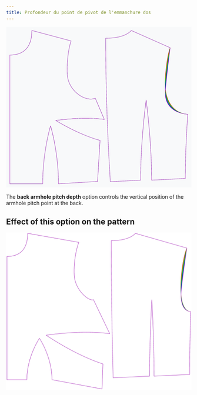 ```yaml
---
title: Profondeur du point de pivot de l'emmanchure dos
---
```


![The effect of the back armhole pitch depth option on the pattern](sample.png)

The **back armhole pitch depth** option controls the vertical position of the armhole pitch point at the back.


## Effect of this option on the pattern
![This image shows the effect of this option by superimposing several variants that have a different value for this option](bella_backarmholepitchdepth_sample.svg "Effect of this option on the pattern")